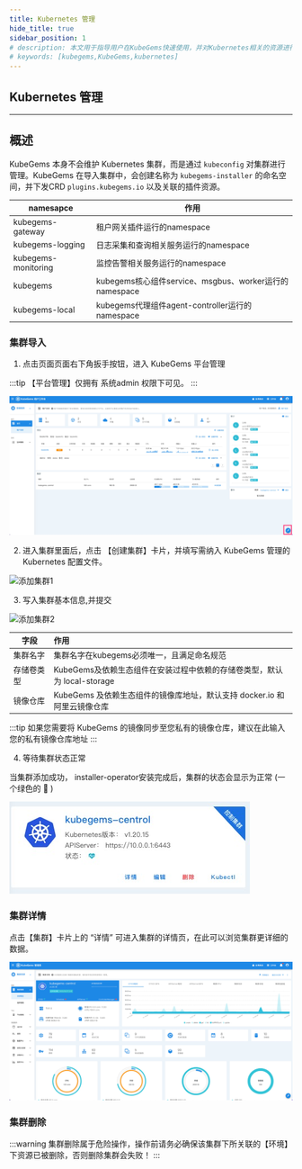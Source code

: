 ```yaml
---
title: Kubernetes 管理
hide_title: true
sidebar_position: 1
# description: 本文用于指导用户在KubeGems快速使用，并对Kubernetes相关的资源进行操作
# keywords: [kubegems,KubeGems,kubernetes]
---
```

## Kubernetes 管理

---
## 概述

KubeGems 本身不会维护 Kubernetes 集群，而是通过 `kubeconfig` 对集群进行管理。KubeGems 在导入集群中，会创建名称为 `kubegems-installer` 的命名空间，并下发CRD `plugins.kubegems.io` 以及关联的插件资源。

| namesapce           | 作用                                                   |
| ------------------- | ------------------------------------------------------ |
| kubegems-gateway    | 租户网关插件运行的namespace                            |
| kubegems-logging    | 日志采集和查询相关服务运行的namespace                  |
| kubegems-monitoring | 监控告警相关服务运行的namespace                        |
| kubegems            | kubegems核心组件service、msgbus、worker运行的namespace |
| kubegems-local      | kubegems代理组件agent-controller运行的namespace        |
### 集群导入

1. 点击页面页面右下角扳手按钮，进入 KubeGems 平台管理

:::tip
【平台管理】仅拥有 系统admin 权限下可见。
:::

![](./assets/admin-enter.jpg)

2. 进入集群里面后，点击 【创建集群】卡片，并填写需纳入 KubeGems 管理的 Kubernetes 配置文件。

![添加集群1](/img/docs/tasks-cluster-manage-add-cluster1.png)


3. 写入集群基本信息,并提交

![添加集群2](/img/docs/tasks-cluster-manage-add-cluster2.png)


| 字段       | 作用                                                                      |
| ---------- | :------------------------------------------------------------------------ |
| 集群名字   | 集群名字在kubegems必须唯一，且满足命名规范                                |
| 存储卷类型 | KubeGems及依赖生态组件在安装过程中依赖的存储卷类型，默认为 local-storage  |
| 镜像仓库   | KubeGems 及依赖生态组件的镜像库地址，默认支持 docker.io 和 阿里云镜像仓库 |

:::tip
如果您需要将 KubeGems 的镜像同步至您私有的镜像仓库，建议在此输入您的私有镜像仓库地址
:::

4. 等待集群状态正常

当集群添加成功， installer-operator安装完成后，集群的状态会显示为正常 (一个绿色的 💚 )

![](./assets/admin-cluster-import-successful.jpg)

### 集群详情

点击【集群】卡片上的 “详情” 可进入集群的详情页，在此可以浏览集群更详细的数据。

![](./assets/admin-cluster-info.jpg)

### 集群删除

:::warning
集群删除属于危险操作，操作前请务必确保该集群下所关联的【环境】下资源已被删除，否则删除集群会失败！
:::